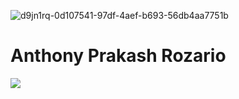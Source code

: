 
![d9jn1rq-0d107541-97df-4aef-b693-56db4aa7751b](https://github.com/user-attachments/assets/046db0af-e822-4e07-83c0-aada556ecf51)


  # Anthony Prakash Rozario
![](https://github-readme-stats.vercel.app/api?username=4nth0nyr0zar10&theme=radical&hide_border=false&include_all_commits=true&count_private=true)<br/>
